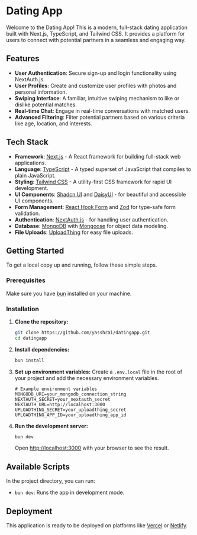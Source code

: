 # Dating App

Welcome to the Dating App! This is a modern, full-stack dating application built with Next.js, TypeScript, and Tailwind CSS. It provides a platform for users to connect with potential partners in a seamless and engaging way.

## Features

- **User Authentication**: Secure sign-up and login functionality using NextAuth.js.
- **User Profiles**: Create and customize user profiles with photos and personal information.
- **Swiping Interface**: A familiar, intuitive swiping mechanism to like or dislike potential matches.
- **Real-time Chat**: Engage in real-time conversations with matched users.
- **Advanced Filtering**: Filter potential partners based on various criteria like age, location, and interests.

## Tech Stack

- **Framework**: [Next.js](https://nextjs.org/) - A React framework for building full-stack web applications.
- **Language**: [TypeScript](https://www.typescriptlang.org/) - A typed superset of JavaScript that compiles to plain JavaScript.
- **Styling**: [Tailwind CSS](https://tailwindcss.com/) - A utility-first CSS framework for rapid UI development.
- **UI Components**: [Shadcn UI](https://ui.shadcn.com/) and [DaisyUI](https://daisyui.com/) - for beautiful and accessible UI components.
- **Form Management**: [React Hook Form](https://react-hook-form.com/) and [Zod](https://zod.dev/) for type-safe form validation.
- **Authentication**: [NextAuth.js](https://next-auth.js.org/) - for handling user authentication.
- **Database**: [MongoDB](https://www.mongodb.com/) with [Mongoose](https://mongoosejs.com/) for object data modeling.
- **File Uploads**: [UploadThing](https://uploadthing.com/) for easy file uploads.

## Getting Started

To get a local copy up and running, follow these simple steps.

### Prerequisites

Make sure you have [bun](https://bun.com/) installed on your machine.

### Installation

1. **Clone the repository:**
   ```sh
   git clone https://github.com/yasshrai/datingapp.git
   cd datingapp
   ```

2. **Install dependencies:**
   ```sh
   bun install
   ```

3. **Set up environment variables:**
   Create a `.env.local` file in the root of your project and add the necessary environment variables.

   ```env
   # Example environment variables
   MONGODB_URI=your_mongodb_connection_string
   NEXTAUTH_SECRET=your_nextauth_secret
   NEXTAUTH_URL=http://localhost:3000
   UPLOADTHING_SECRET=your_uploadthing_secret
   UPLOADTHING_APP_ID=your_uploadthing_app_id
   ```

4. **Run the development server:**
   ```sh
   bun dev
   ```

   Open [http://localhost:3000](http://localhost:3000) with your browser to see the result.

## Available Scripts

In the project directory, you can run:

- `bun dev`: Runs the app in development mode.


## Deployment

This application is ready to be deployed on platforms like [Vercel](https://vercel.com/) or [Netlify](https://www.netlify.com/).
